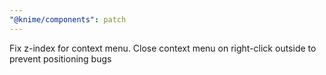 ```yaml
---
"@knime/components": patch
---
```


Fix z-index for context menu. Close context menu on right-click outside to prevent positioning bugs

